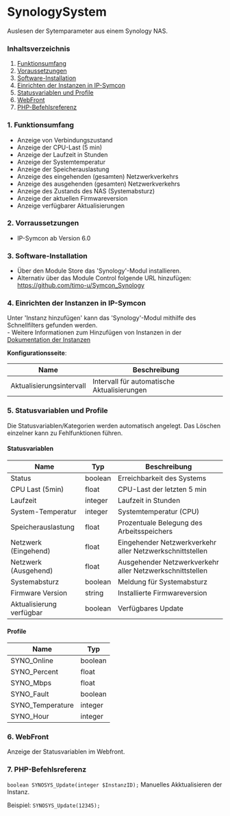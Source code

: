 # SynologySystem
Auslesen der Sytemparameter aus einem Synology NAS.

### Inhaltsverzeichnis

1. [Funktionsumfang](#1-funktionsumfang)
2. [Voraussetzungen](#2-voraussetzungen)
3. [Software-Installation](#3-software-installation)
4. [Einrichten der Instanzen in IP-Symcon](#4-einrichten-der-instanzen-in-ip-symcon)
5. [Statusvariablen und Profile](#5-statusvariablen-und-profile)
6. [WebFront](#6-webfront)
7. [PHP-Befehlsreferenz](#7-php-befehlsreferenz)

### 1. Funktionsumfang

* Anzeige von Verbindungszustand
* Anzeige der CPU-Last (5 min)
* Anzeige der Laufzeit in Stunden
* Anzeige der Systemtemperatur
* Anzeige der Speicherauslastung
* Anzeige des eingehenden (gesamten) Netzwerkverkehrs
* Anzeige des ausgehenden (gesamten) Netzwerkverkehrs
* Anzeige des Zustands des NAS (Systemabsturz)
* Anzeige der aktuellen Firmwareversion
* Anzeige verfügbarer Aktualisierungen

### 2. Vorraussetzungen

- IP-Symcon ab Version 6.0

### 3. Software-Installation

* Über den Module Store das 'Synology'-Modul installieren.
* Alternativ über das Module Control folgende URL hinzufügen: https://github.com/timo-u/Symcon_Synology

### 4. Einrichten der Instanzen in IP-Symcon

 Unter 'Instanz hinzufügen' kann das 'Synology'-Modul mithilfe des Schnellfilters gefunden werden.  
	- Weitere Informationen zum Hinzufügen von Instanzen in der [Dokumentation der Instanzen](https://www.symcon.de/service/dokumentation/konzepte/instanzen/#Instanz_hinzufügen)

__Konfigurationsseite__:

Name     | Beschreibung
-------- | ------------------
 Aktualisierungsintervall   | Intervall für automatische Aktualisierungen 

### 5. Statusvariablen und Profile

Die Statusvariablen/Kategorien werden automatisch angelegt. Das Löschen einzelner kann zu Fehlfunktionen führen.

#### Statusvariablen

Name   | Typ     | Beschreibung
------ | ------- | ------------
Status               | boolean | Erreichbarkeit des Systems 
CPU Last (5min)      | float   | CPU-Last der letzten 5 min
Laufzeit             | integer | Laufzeit in Stunden
System-Temperatur    | integer | Systemtemperatur (CPU)
Speicherauslastung   | float   | Prozentuale Belegung des Arbeitsspeichers
Netzwerk (Eingehend) | float   | Eingehender Netzwerkverkehr aller Netzwerkschnittstellen
Netzwerk (Ausgehend) | float   | Ausgehender Netzwerkverkehr aller Netzwerkschnittstellen
Systemabsturz        | boolean | Meldung für Systemabsturz
Firmware Version     | string  | Installierte Firmwareversion
Aktualisierung verfügbar| boolean | Verfügbares Update


#### Profile

Name   | Typ
------ | -------
SYNO_Online          | boolean
SYNO_Percent         | float
SYNO_Mbps            | float
SYNO_Fault           | boolean
SYNO_Temperature     | integer
SYNO_Hour            | integer

### 6. WebFront


Anzeige der Statusvariablen im Webfront.

### 7. PHP-Befehlsreferenz

`boolean SYNOSYS_Update(integer $InstanzID);`
Manuelles Akktualisieren der Instanz. 

Beispiel:
`SYNOSYS_Update(12345);`